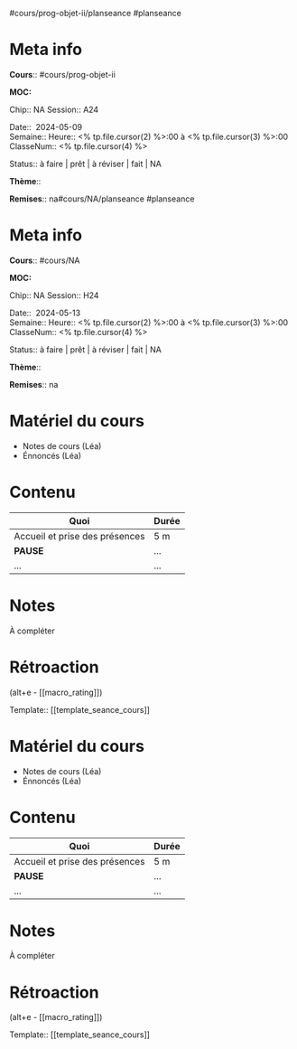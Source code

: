 #cours/prog-objet-ii/planseance #planseance
# Meta info

**Cours**:: #cours/prog-objet-ii 

**MOC:** 

Chip:: <span class="chip cours-0">NA</span>
Session:: A24

Date::  2024-05-09  
Semaine:: 
Heure:: <% tp.file.cursor(2) %>:00 à <% tp.file.cursor(3) %>:00  
ClasseNum:: <% tp.file.cursor(4) %>

Status:: <span class="chip not-ready">à faire</span> | <span class="chip ready">prêt</span> | <span class="chip to-review">à réviser</span> | <span class="chip done">fait</span> | <span class="chip na">NA</span>

**Thème**::

**Remises**:: <span class="chip na">na</span>#cours/NA/planseance #planseance
# Meta info

**Cours**:: #cours/NA 

**MOC:** 

Chip:: <span class="chip cours-0">NA</span>
Session:: H24

Date::  2024-05-13  
Semaine:: 
Heure:: <% tp.file.cursor(2) %>:00 à <% tp.file.cursor(3) %>:00  
ClasseNum:: <% tp.file.cursor(4) %>

Status:: <span class="chip not-ready">à faire</span> | <span class="chip ready">prêt</span> | <span class="chip to-review">à réviser</span> | <span class="chip done">fait</span> | <span class="chip na">NA</span>

**Thème**::

**Remises**:: <span class="chip na">na</span>

# Matériel du cours
* Notes de cours (Léa)
* Énnoncés (Léa)
# Contenu
| Quoi                           | Durée |
| ------------------------------ | ----- |
| Accueil et prise des présences | 5 m   |
| **PAUSE**                      | ...   |
| ...                            | ...   |
# Notes
À compléter

# Rétroaction
(alt+e - [[macro_rating]])

Template:: [[template_seance_cours]]

# Matériel du cours
* Notes de cours (Léa)
* Énnoncés (Léa)
# Contenu
| Quoi                           | Durée |
| ------------------------------ | ----- |
| Accueil et prise des présences | 5 m   |
| **PAUSE**                      | ...   |
| ...                            | ...   |
# Notes
À compléter

# Rétroaction
(alt+e - [[macro_rating]])

Template:: [[template_seance_cours]]